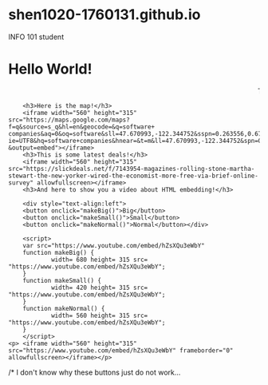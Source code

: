 # shen1020-1760131.github.io
INFO 101 student

<!DOCTYPE html>
<html>
	<head>
		<title>Shen, Zixuan's Page</title>
	</head>
	<body>
		<h1>Hello World!</h1>
		<marquee>This is Grace!~   This is Grace!~   This is Grace!~   This is Grace!~   This is Grace!~</marquee>
		
		<h3>Here is the map!</h3>
		<iframe width="560" height="315" src="https://maps.google.com/maps?f=q&source=s_q&hl=en&geocode=&q=software+ companies&aq=0&oq=software&sll=47.670993,-122.344752&sspn=0.263556,0.676346& ie=UTF8&hq=software+companies&hnear=&t=m&ll=47.670993,-122.344752&spn=0.263556,0.676346 &output=embed"></iframe>
		<h3>This is some latest deals!</h3>
		<iframe width="560" height="315" src="https://slickdeals.net/f/7143954-magazines-rolling-stone-martha-stewart-the-new-yorker-wired-the-economist-more-free-via-brief-online-survey" allowfullscreen></iframe>
		<h3>And here to show you a video about HTML embedding!</h3>
		
		<div style="text-align:left">  
 		<button onclick="makeBig()">Big</button>
  		<button onclick="makeSmall()">Small</button>
  		<button onclick="makeNormal()">Normal</button></div> 
	
		<script> 
		var src="https://www.youtube.com/embed/hZsXQu3eWbY"
		function makeBig() { 
   				width= 680 height= 315 src= "https://www.youtube.com/embed/hZsXQu3eWbY"; 
		} 
		function makeSmall() { 
   				width= 420 height= 315 src= "https://www.youtube.com/embed/hZsXQu3eWbY"; 
		} 
		function makeNormal() { 
   				width= 560 height= 315 src= "https://www.youtube.com/embed/hZsXQu3eWbY"; 
		} 
		</script> 
	<p> <iframe width="560" height="315" src="https://www.youtube.com/embed/hZsXQu3eWbY" frameborder="0" allowfullscreen></iframe></p>
/* I don't know why these buttons just do not work...
	</body>
</html>

